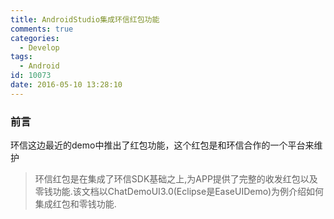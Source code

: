 ```yaml
---
title: AndroidStudio集成环信红包功能
comments: true
categories:
  - Develop
tags:
  - Android
id: 10073
date: 2016-05-10 13:28:10
---
```


### 前言
环信这边最近的demo中推出了红包功能，这个红包是和环信合作的一个平台来维护

> 环信红包是在集成了环信SDK基础之上,为APP提供了完整的收发红包以及零钱功能.该文档以ChatDemoUI3.0(Eclipse是EaseUIDemo)为例介绍如何集成红包和零钱功能.




